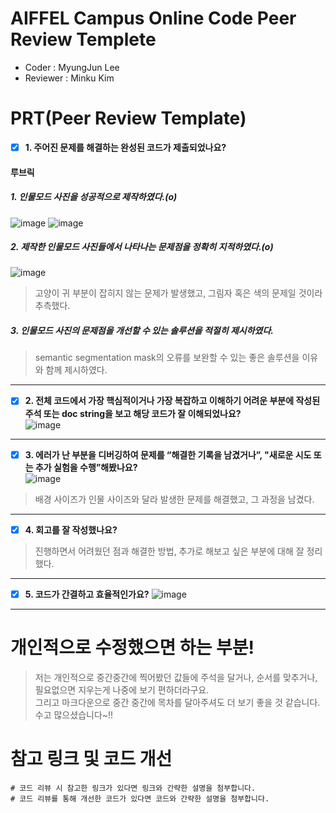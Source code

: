 # AIFFEL Campus Online Code Peer Review Templete
- Coder : MyungJun Lee
- Reviewer : Minku Kim


# PRT(Peer Review Template)


- [x]  **1. 주어진 문제를 해결하는 완성된 코드가 제출되었나요?**

  
#### 루브릭

##### 1. 인물모드 사진을 성공적으로 제작하였다.(o)   
![image](https://github.com/mkk4726/aiffel_quest_mj/assets/68997408/13b86567-5f0e-42be-9de5-9fcf99be353b)
![image](https://github.com/mkk4726/aiffel_quest_mj/assets/68997408/29c9109a-d80a-43a0-87c4-7f79f3daacde)
##### 2. 제작한 인물모드 사진들에서 나타나는 문제점을 정확히 지적하였다.(o)    
![image](https://github.com/mkk4726/aiffel_quest_mj/assets/68997408/52479721-ca0c-450b-9e14-82fdbe1daab6)    
>고양이 귀 부분이 잡히지 않는 문제가 발생했고, 그림자 혹은 색의 문제일 것이라 추측했다.
##### 3. 인물모드 사진의 문제점을 개선할 수 있는 솔루션을 적절히 제시하였다.   
>semantic segmentation mask의 오류를 보완할 수 있는 좋은 솔루션을 이유와 함께 제시하였다.
---
                 
- [x]  **2. 전체 코드에서 가장 핵심적이거나 가장 복잡하고 이해하기 어려운 부분에 작성된 주석 또는 doc string을 보고 해당 코드가 잘 이해되었나요?**   
![image](https://github.com/mkk4726/aiffel_quest_mj/assets/68997408/9fc938f8-a92a-440f-b1e8-81896ebd3d24)
---
      
- [x] **3. 에러가 난 부분을 디버깅하여 문제를 “해결한 기록을 남겼거나”, "새로운 시도 또는 추가 실험을 수행”해봤나요?**    
![image](https://github.com/mkk4726/aiffel_quest_mj/assets/68997408/ad7a6dc3-4228-4853-b4ff-db55e64c44c0)

>배경 사이즈가 인물 사이즈와 달라 발생한 문제를 해결했고, 그 과정을 남겼다.   
      
---

- [x] **4. 회고를 잘 작성했나요?**
>진행하면서 어려웠던 점과 해결한 방법, 추가로 해보고 싶은 부분에 대해 잘 정리했다.


---
- [x] **5. 코드가 간결하고 효율적인가요?**
![image](https://github.com/mkk4726/aiffel_quest_mj/assets/68997408/b160739a-e583-407c-8351-1dcea4b6cacc)
---


# 개인적으로 수정했으면 하는 부분!
>저는 개인적으로 중간중간에 찍어봤던 값들에 주석을 달거나, 순서를 맞추거나, 필요없으면 지우는게 나중에 보기 편하더라구요.   
그리고 마크다운으로 중간 중간에 목차를 달아주셔도 더 보기 좋을 것 같습니다.   
>수고 많으셨습니다~!!


# 참고 링크 및 코드 개선
```
# 코드 리뷰 시 참고한 링크가 있다면 링크와 간략한 설명을 첨부합니다.
# 코드 리뷰를 통해 개선한 코드가 있다면 코드와 간략한 설명을 첨부합니다.
```
